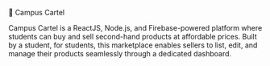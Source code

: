 📌 Campus Cartel

Campus Cartel is a ReactJS, Node.js, and Firebase-powered platform where students can buy and sell second-hand products at affordable prices. Built by a student, for students, this marketplace enables sellers to list, edit, and manage their products seamlessly through a dedicated dashboard.
